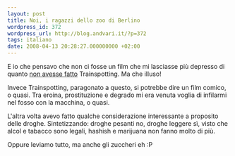 ```yaml
---
layout: post
title: Noi, i ragazzi dello zoo di Berlino
wordpress_id: 372
wordpress_url: http://blog.andvari.it/?p=372
tags: italiano
date: 2008-04-13 20:28:27.000000000 +02:00
---
```

E io che pensavo che non ci fosse un film che mi lasciasse più depresso di quanto <a href="http://blog.andvari.it/2007/05/15/trainspotting-delle-droghe-leggere-e-non/">non avesse fatto</a> Trainspotting. Ma che illuso!

Invece Trainspotting, paragonato a questo, si potrebbe dire un film comico, o quasi. Tra eroina, prostituzione e degrado mi era venuta voglia di infilarmi nel fosso con la macchina, o quasi.

L'altra volta avevo fatto qualche considerazione interessante a proposito delle droghe. Sintetizzando: droghe pesanti no, droghe leggere sì, visto che alcol e tabacco sono legali, hashish e marijuana non fanno molto di più.

Oppure leviamo tutto, ma anche gli zuccheri eh :P
